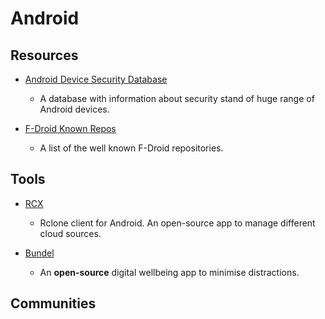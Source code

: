 # Android

## Resources

* [Android Device Security Database](https://www.android-device-security.org)
  
  * A database with information about security stand of huge range of Android devices.

* [F-Droid Known Repos](https://forum.f-droid.org/t/known-repositories)
  
  * A list of the well known F-Droid repositories.

## Tools

* [RCX](https://github.com/x0b/rcx)
  
  * Rclone client for Android. An open-source app to manage different cloud sources.

* [Bundel](https://github.com/rock3r/Bundel)
  
  * An **open-source** digital wellbeing app to minimise distractions.

## Communities
